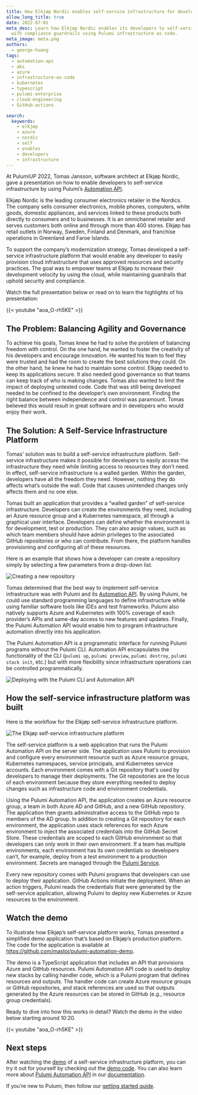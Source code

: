 ```yaml
---
title: How Elkjøp Nordic enables self-service infrastructure for developers
allow_long_title: true
date: 2022-07-01
meta_desc: Learn how Elkjøp Nordic enables its developers to self-service Azure infrastructure
  with compliance guardrails using Pulumi infrastructure as code.
meta_image: meta.png
authors:
  - george-huang
tags:
  - automation-api
  - aks
  - azure
  - infrastructure-as-code
  - kubernetes
  - typescript
  - pulumi-enterprise
  - cloud-engineering
  - GitHub-actions

search:
  keywords:
    - elkjøp
    - azure
    - nordic
    - self
    - enables
    - developers
    - infrastructure
---
```


At PulumiUP 2022, Tomas Jansson, software architect at Elkjøp Nordic, gave a presentation on how to enable developers to self-service infrastructure by using Pulumi’s [Automation API](/automation/).

Elkjøp Nordic is the leading consumer electronics retailer in the Nordics. The company sells consumer electronics, mobile phones, computers, white goods, domestic appliances, and services linked to these products both directly to consumers and to businesses. It is an omnichannel retailer and serves customers both online and through more than 400 stores. Elkjøp has retail outlets in Norway, Sweden, Finland and Denmark, and franchise operations in Greenland and Faroe Islands.

To support the company’s modernization strategy, Tomas developed a self-service infrastructure platform that would enable any developer to easily provision cloud infrastructure that uses approved resources and security practices. The goal was to empower teams at Elkjøp to increase their development velocity by using the cloud, while maintaining guardrails that uphold security and compliance.

Watch the full presentation below or read on to learn the highlights of his presentation:

{{< youtube "aoa_O-rh5KE" >}}

## The Problem: Balancing Agility and Governance

To achieve his goals, Tomas knew he had to solve the problem of balancing freedom with control. On the one hand, he wanted to foster the creativity of his developers and encourage innovation. He wanted his team to feel they were trusted and had the room to create the best solutions they could. On the other hand, he knew he had to maintain some control. Elkjøp needed to keep its applications secure. It also needed good governance so that teams can keep track of who is making changes. Tomas also wanted to limit the impact of deploying untested code. Code that was still being developed needed to be confined to the developer’s own environment. Finding the right balance between independence and control was paramount. Tomas believed this would result in great software and in developers who would enjoy their work.

## The Solution: A Self-Service Infrastructure Platform

Tomas’ solution was to build a self-service infrastructure platform. Self-service infrastructure makes it possible for developers to easily access the infrastructure they need while limiting access to resources they don’t need. In effect, self-service infrastructure is a walled garden. Within the garden, developers have all the freedom they need. However, nothing they do affects what’s outside the wall. Code that causes unintended changes only affects them and no one else.

Tomas built an application that provides a “walled garden” of self-service infrastructure. Developers can create the environments they need, including an Azure resource group and a Kubernetes namespace, all through a graphical user interface. Developers can define whether the environment is for development, test or production. They can also assign values, such as which team members should have admin privileges to the associated GitHub repositories or who can contribute. From there, the platform handles provisioning and configuring all of these resources.

Here is an example that shows how a developer can create a repository simply by selecting a few parameters from a drop-down list.

![Creating a new repository](./create-repo.png)

Tomas determined that the best way to implement self-service infrastructure was with Pulumi and its [Automation API](/automation/). By using Pulumi, he could use standard programming languages to define infrastructure while using familiar software tools like IDEs and test frameworks. Pulumi also natively supports Azure and Kubernetes with 100% coverage of each provider’s APIs and same-day access to new features and updates. Finally, the Pulumi Automation API would enable him to program infrastructure automation directly into his application.

The Pulumi Automation API is a programmatic interface for running Pulumi programs without the Pulumi CLI. Automation API encapsulates the functionality of the CLI (`pulumi up`, `pulumi preview`, `pulumi destroy`, `pulumi stack init`, etc.) but with more flexibility since infrastructure operations can be controlled programmatically.

![Deploying with the Pulumi CLI and Automation API](./automation-api-diagram.png)

## How the self-service infrastructure platform was built

Here is the workflow for the Elkjøp self-service infrastructure platform.

![The Elkjøp self-service infrastructure platform](./elkjop-platform-diagram.png)

The self-service platform is a web application that runs the Pulumi Automation API on the server side. The application uses Pulumi to provision and configure every environment resource such as Azure resource groups, Kubernetes namespaces, service principals, and Kubernetes service accounts. Each environment comes with a Git repository that's used by developers to manage their deployments. The Git repositories are the locus of each environment because they store everything needed to deploy changes such as infrastructure code and environment credentials.

Using the Pulumi Automation API, the application creates an Azure resource group, a team in both Azure AD and GitHub, and a new GitHub repository. The application then grants administrative access to the GitHub repo to members of the AD group. In addition to creating a Git repository for each environment, the application uses stack references for each Azure environment to inject the associated credentials into the GitHub Secret Store. These credentials are scoped to each GitHub environment so that developers can only work in their own environment. If a team has multiple environments, each environment has its own credentials so developers can’t, for example, deploy from a test environment to a production environment. Secrets are managed through the [Pulumi Service](/docs/pulumi-cloud/).

Every new repository comes with Pulumi programs that developers can use to deploy their application. GitHub Actions initiate the deployment. When an action triggers, Pulumi reads the credentials that were generated by the self-service application, allowing Pulumi to deploy new Kubernetes or Azure resources to the environment.

## Watch the demo

To illustrate how Elkjøp’s self-service platform works, Tomas presented a simplified demo application that’s based on Elkjøp’s production platform. The code for the application is available at <https://github.com/mastoj/pulumi-automation-demo>.

The demo is a TypeScript application that includes an API that provisions Azure and GitHub resources. Pulumi Automation API code is used to deploy new stacks by calling handler code, which is a Pulumi program that defines resources and outputs. The handler code can create Azure resource groups or GitHub repositories, and stack references are used so that outputs generated by the Azure resources can be stored in GitHub (e.g., resource group credentials).

Ready to dive into how this works in detail? Watch the demo in the video below starting around 10:20.

{{< youtube "aoa_O-rh5KE" >}}

## Next steps

After watching the [demo](https://youtu.be/aoa_O-rh5KE?list=PLyy8Vx2ZoWlpcvhSsUXdT5CXjRwAaM_My&t=620) of a self-service infrastructure platform, you can try it out for yourself by checking out the [demo code](https://github.com/mastoj/pulumi-automation-demo). You can also learn more about [Pulumi Automation API](/automation/) in our [documentation](/docs/using-pulumi/automation-api/).

If you’re new to Pulumi, then follow our [getting started guide](/docs/get-started/).
